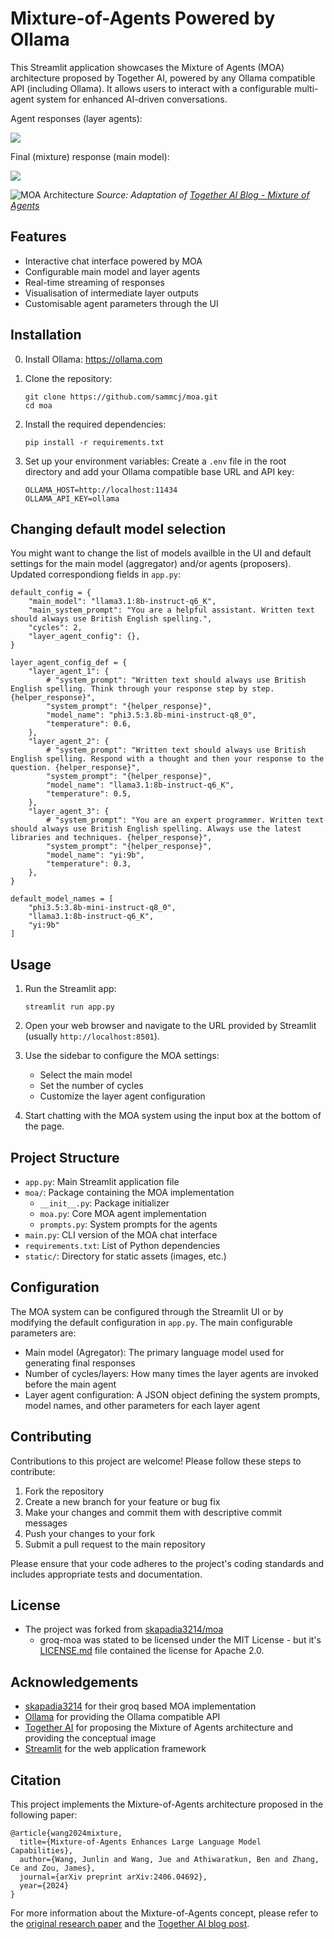 # Mixture-of-Agents Powered by Ollama

This Streamlit application showcases the Mixture of Agents (MOA) architecture proposed by Together AI, powered by any Ollama compatible API (including Ollama). It allows users to interact with a configurable multi-agent system for enhanced AI-driven conversations.

Agent responses (layer agents):

![](screenshot-agents-response.png)

Final (mixture) response (main model):

![](screenshot-main-response.png)

![MOA Architecture](./static/moa.svg)
*Source: Adaptation of [Together AI Blog - Mixture of Agents](https://www.together.ai/blog/together-moa)*

## Features

- Interactive chat interface powered by MOA
- Configurable main model and layer agents
- Real-time streaming of responses
- Visualisation of intermediate layer outputs
- Customisable agent parameters through the UI

## Installation

0. Install Ollama:
   https://ollama.com

2. Clone the repository:
   ```
   git clone https://github.com/sammcj/moa.git
   cd moa
   ```

3. Install the required dependencies:
   ```
   pip install -r requirements.txt
   ```

4. Set up your environment variables:
   Create a `.env` file in the root directory and add your Ollama compatible base URL and API key:
   ```
   OLLAMA_HOST=http://localhost:11434
   OLLAMA_API_KEY=ollama
   ```

## Changing default model selection

You might want to change the list of models availble in the UI and default settings for the main model (aggregator) and/or agents (proposers). Updated correspondiong fields in `app.py`:
```
default_config = {
    "main_model": "llama3.1:8b-instruct-q6_K",
    "main_system_prompt": "You are a helpful assistant. Written text should always use British English spelling.",
    "cycles": 2,
    "layer_agent_config": {},
}

layer_agent_config_def = {
    "layer_agent_1": {
        # "system_prompt": "Written text should always use British English spelling. Think through your response step by step. {helper_response}",
        "system_prompt": "{helper_response}",
        "model_name": "phi3.5:3.8b-mini-instruct-q8_0",
        "temperature": 0.6,
    },
    "layer_agent_2": {
        # "system_prompt": "Written text should always use British English spelling. Respond with a thought and then your response to the question. {helper_response}",
        "system_prompt": "{helper_response}",
        "model_name": "llama3.1:8b-instruct-q6_K",
        "temperature": 0.5,
    },
    "layer_agent_3": {
        # "system_prompt": "You are an expert programmer. Written text should always use British English spelling. Always use the latest libraries and techniques. {helper_response}",
        "system_prompt": "{helper_response}",
        "model_name": "yi:9b",
        "temperature": 0.3,
    },
}

default_model_names = [
    "phi3.5:3.8b-mini-instruct-q8_0",
    "llama3.1:8b-instruct-q6_K",
    "yi:9b"
]
```

## Usage

1. Run the Streamlit app:
   ```
   streamlit run app.py
   ```

2. Open your web browser and navigate to the URL provided by Streamlit (usually `http://localhost:8501`).

3. Use the sidebar to configure the MOA settings:
   - Select the main model
   - Set the number of cycles
   - Customize the layer agent configuration

4. Start chatting with the MOA system using the input box at the bottom of the page.

## Project Structure

- `app.py`: Main Streamlit application file
- `moa/`: Package containing the MOA implementation
  - `__init__.py`: Package initializer
  - `moa.py`: Core MOA agent implementation
  - `prompts.py`: System prompts for the agents
- `main.py`: CLI version of the MOA chat interface
- `requirements.txt`: List of Python dependencies
- `static/`: Directory for static assets (images, etc.)

## Configuration

The MOA system can be configured through the Streamlit UI or by modifying the default configuration in `app.py`. The main configurable parameters are:

- Main model (Agregator): The primary language model used for generating final responses
- Number of cycles/layers: How many times the layer agents are invoked before the main agent
- Layer agent configuration: A JSON object defining the system prompts, model names, and other parameters for each layer agent

## Contributing

Contributions to this project are welcome! Please follow these steps to contribute:

1. Fork the repository
2. Create a new branch for your feature or bug fix
3. Make your changes and commit them with descriptive commit messages
4. Push your changes to your fork
5. Submit a pull request to the main repository

Please ensure that your code adheres to the project's coding standards and includes appropriate tests and documentation.

## License

- The project was forked from [skapadia3214/moa](https://github.com/skapadia3214/groq-moa)
  - groq-moa was stated to be licensed under the MIT License - but it's [LICENSE.md](https://github.com/skapadia3214/groq-moa/blob/d994651b3353d62471bd22dd30098dd7977161b5/LICENSE) file contained the license for Apache 2.0.

## Acknowledgements

- [skapadia3214](https://github.com/skapadia3214/groq-moa) for their groq based MOA implementation
- [Ollama](https://ollama.com/) for providing the Ollama compatible API
- [Together AI](https://www.together.ai/) for proposing the Mixture of Agents architecture and providing the conceptual image
- [Streamlit](https://streamlit.io/) for the web application framework

## Citation

This project implements the Mixture-of-Agents architecture proposed in the following paper:

```
@article{wang2024mixture,
  title={Mixture-of-Agents Enhances Large Language Model Capabilities},
  author={Wang, Junlin and Wang, Jue and Athiwaratkun, Ben and Zhang, Ce and Zou, James},
  journal={arXiv preprint arXiv:2406.04692},
  year={2024}
}
```

For more information about the Mixture-of-Agents concept, please refer to the [original research paper](https://arxiv.org/abs/2406.04692) and the [Together AI blog post](https://www.together.ai/blog/together-moa).
